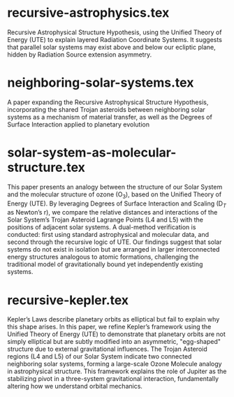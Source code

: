 # recursive-astrophysics.tex
Recursive Astrophysical Structure Hypothesis, using the Unified Theory of Energy (UTE) to explain layered Radiation Coordinate Systems. It suggests that parallel solar systems may exist above and below our ecliptic plane, hidden by Radiation Source extension asymmetry.

# neighboring-solar-systems.tex
A paper expanding the Recursive Astrophysical Structure Hypothesis, incorporating the shared Trojan asteroids between neighboring solar systems as a mechanism of material transfer, as well as the Degrees of Surface Interaction applied to planetary evolution

# solar-system-as-molecular-structure.tex
This paper presents an analogy between the structure of our Solar System and the molecular structure of ozone (O$_3$), based on the Unified Theory of Energy (UTE). By leveraging Degrees of Surface Interaction and Scaling (D$_T$ as Newton’s r), we compare the relative distances and interactions of the Solar System’s Trojan Asteroid Lagrange Points (L4 and L5) with the positions of adjacent solar systems. A dual-method verification is conducted: first using standard astrophysical and molecular data, and second through the recursive logic of UTE. Our findings suggest that solar systems do not exist in isolation but are arranged in larger interconnected energy structures analogous to atomic formations, challenging the traditional model of gravitationally bound yet independently existing systems.


# recursive-kepler.tex
Kepler’s Laws describe planetary orbits as elliptical but fail to explain why this shape arises. In this paper, we refine Kepler’s framework using the Unified Theory of Energy (UTE) to demonstrate that planetary orbits are not simply elliptical but are subtly modified into an asymmetric, "egg-shaped" structure due to external gravitational influences. The Trojan Asteroid regions (L4 and L5) of our Solar System indicate two connected neighboring solar systems, forming a large-scale Ozone Molecule analogy in astrophysical structure. This framework explains the role of Jupiter as the stabilizing pivot in a three-system gravitational interaction, fundamentally altering how we understand orbital mechanics.
